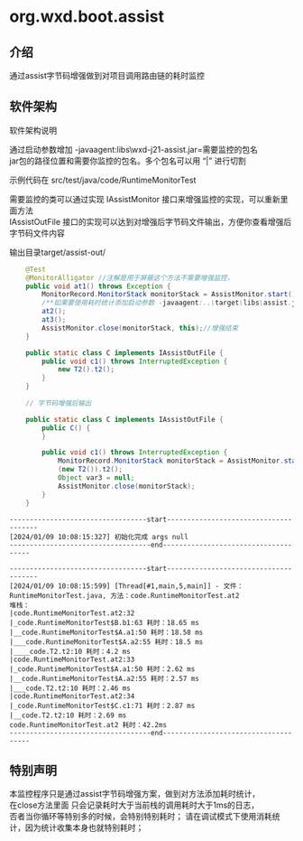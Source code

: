 # org.wxd.boot.assist

## 介绍
通过assist字节码增强做到对项目调用路由链的耗时监控

## 软件架构
软件架构说明

通过启动参数增加
-javaagent:libs\wxd-j21-assist.jar=需要监控的包名<br>
jar包的路径位置和需要你监控的包名。多个包名可以用 “|” 进行切割

示例代码在 src/test/java/code/RuntimeMonitorTest

需要监控的类可以通过实现 IAssistMonitor 接口来增强监控的实现，可以重新里面方法<br>
IAssistOutFile 接口的实现可以达到对增强后字节码文件输出，方便你查看增强后字节码文件内容

输出目录target/assist-out/

```java
    @Test
    @MonitorAlligator //注解是用于屏蔽这个方法不需要增强监控，
    public void at1() throws Exception {
        MonitorRecord.MonitorStack monitorStack = AssistMonitor.start();//自己实现了监控的开始
        /**如果要使用耗时统计添加启动参数 -javaagent:..\target\libs\assist.jar=需要监控的包名 */
        at2();
        at3();
        AssistMonitor.close(monitorStack, this);//增强结束
    }
```
```java
    public static class C implements IAssistOutFile {
        public void c1() throws InterruptedException {
            new T2().t2();
        }
    }
    
    // 字节码增强后输出

    public static class C implements IAssistOutFile {
        public C() {
        }

        public void c1() throws InterruptedException {
            MonitorRecord.MonitorStack monitorStack = AssistMonitor.start();
            (new T2()).t2();
            Object var3 = null;
            AssistMonitor.close(monitorStack);
        }
    }
```

```
----------------------------------start--------------------------------------
[2024/01/09 10:08:15:327] 初始化完成 args null
-----------------------------------end-------------------------------------

----------------------------------start--------------------------------------
[2024/01/09 10:08:15:599] [Thread[#1,main,5,main]] - 文件：RuntimeMonitorTest.java, 方法：code.RuntimeMonitorTest.at2
堆栈：
|code.RuntimeMonitorTest.at2:32
|_code.RuntimeMonitorTest$B.b1:63 耗时：18.65 ms
|__code.RuntimeMonitorTest$A.a1:50 耗时：18.58 ms
|___code.RuntimeMonitorTest$A.a2:55 耗时：18.5 ms
|____code.T2.t2:10 耗时：4.2 ms
|code.RuntimeMonitorTest.at2:33
|_code.RuntimeMonitorTest$A.a1:50 耗时：2.62 ms
|__code.RuntimeMonitorTest$A.a2:55 耗时：2.57 ms
|___code.T2.t2:10 耗时：2.46 ms
|code.RuntimeMonitorTest.at2:34
|_code.RuntimeMonitorTest$C.c1:71 耗时：2.87 ms
|__code.T2.t2:10 耗时：2.69 ms
code.RuntimeMonitorTest.at2 耗时：42.2ms
-----------------------------------end-------------------------------------
```

## 特别声明
本监控程序只是通过assist字节码增强方案，做到对方法添加耗时统计，<br>
在close方法里面 只会记录耗时大于当前栈的调用耗时大于1ms的日志，<br>
否者当你循环等特别多的时候，会特别特别耗时；
请在调试模式下使用消耗统计，因为统计收集本身也就特别耗时；

